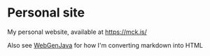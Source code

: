# Personal site
My personal website, available at https://mck.is/

Also see [WebGenJava](https://github.com/autumn-mck/WebGenJava) for how I'm converting markdown into HTML
